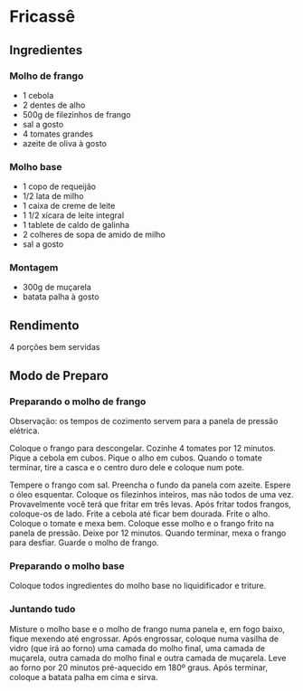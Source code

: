 # Fricassê

## Ingredientes

### Molho de frango

* 1 cebola
* 2 dentes de alho
* 500g de filezinhos de frango
* sal a gosto
* 4 tomates grandes
* azeite de oliva à gosto

### Molho base

* 1 copo de requeijão
* 1/2 lata de milho
* 1 caixa de creme de leite
* 1 1/2 xícara de leite integral
* 1 tablete de caldo de galinha
* 2 colheres de sopa de amido de milho
* sal a gosto

### Montagem

* 300g de muçarela
* batata palha à gosto

## Rendimento

4 porções bem servidas

## Modo de Preparo

### Preparando o molho de frango

Observação: os tempos de cozimento servem para a panela de pressão elétrica. 

Coloque o frango para descongelar. Cozinhe 4 tomates por 12 minutos. Pique a cebola em cubos. Pique o alho em cubos. Quando o tomate terminar,
tire a casca e o centro duro dele e coloque num pote. 

Tempere o frango com sal. Preencha o fundo da panela com azeite. Espere o óleo esquentar. Coloque os filezinhos inteiros, mas não todos de uma vez. 
Provavelmente você terá que fritar em três levas. Após fritar todos frangos, coloque-os de lado. Frite a cebola até ficar bem dourada. Frite o alho. Coloque o tomate e mexa bem.
Coloque esse molho e o frango frito na panela de pressão. Deixe por 12 minutos. Quando terminar, mexa o frango para desfiar. Guarde o molho de frango.

### Preparando o molho base

Coloque todos ingredientes do molho base no liquidificador e triture.

### Juntando tudo

Misture o molho base e o molho de frango numa panela e, em fogo baixo, fique mexendo até engrossar. Após engrossar, coloque numa vasilha de vidro (que irá ao forno)
uma camada do molho final, uma camada de muçarela, outra camada do molho final e outra camada de muçarela. Leve ao forno por 20 minutos pré-aquecido em 180º graus.
Após terminar, coloque a batata palha em cima e sirva.
